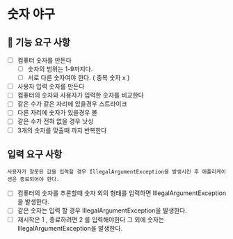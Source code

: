 # 숫자 야구

## 🚀 기능 요구 사항

- [ ] 컴퓨터 숫자를 만든다
  - [ ] 숫자의 범위는 1-9까지다.
  - [ ] 서로 다른 숫자여야 한다. ( 중복 숫자 x )
- [ ] 사용자 입력 숫자를 만든다
- [ ] 컴퓨터의 숫자와 사용자가 입력한 숫자를 비교한다
- [ ] 같은 수가 같은 자리에 있을경우 스트라이크
- [ ] 다른 자리에 숫자가 있을경우 볼 
- [ ] 같은 수가 전혀 없을 경우 낫싱
- [ ] 3개의 숫자를 맞출때 까지 반복한다 

## 입력 요구 사항 

```사용자가 잘못된 값을 입력할 경우 IllegalArgumentException을 발생시킨 후 애플리케이션은 종료되어야 한다.```

- [ ] 컴퓨터의 숫자를 추론할때 숫자 외의 형태를 입력하면 IllegalArgumentException을 발생한다.
- [ ] 같은 숫자는 입력 할 경우 IllegalArgumentException을 발생한다.
- [ ] 재시작은 1 , 종료하려면 2 를 입력해야한다 그 외에 숫자는 IllegalArgumentException을 발생한다.